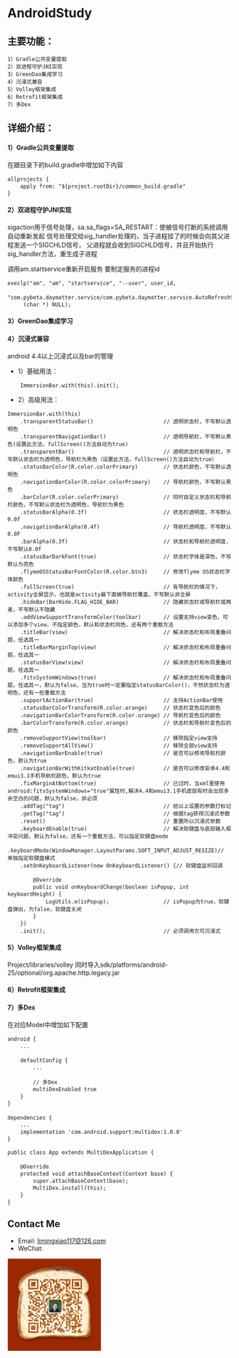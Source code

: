 # AndroidStudy

## 主要功能：

    1）Gradle公共变量提取
    2）双进程守护JNI实现
    3）GreenDao集成学习
    4）沉浸式兼容
    5）Volley框架集成
    6）Retrofit框架集成
    7）多Dex


## 详细介绍：
#### 1）Gradle公共变量提取

在跟目录下的build.gradle中增加如下内容
```
allprojects {
    apply from: "${project.rootDir}/common_build.gradle"
}
```

#### 2）双进程守护JNI实现
sigaction用于信号处理，sa.sa_flags=SA_RESTART：使被信号打断的系统调用自动重新发起
信号处理交给sig_handler处理的，当子进程挂了的时候会向其父进程发送一个SIGCHLD信号，
父进程就会收到SIGCHLD信号，并且开始执行sig_handler方法，重生成子进程

 调用am.startservice重新开启服务 要制定服务的进程id
 ```
 execlp("am", "am", "startservice", "--user", user_id,
      "com.pybeta.daymatter.service/com.pybeta.daymatter.service.AutoRefreshService",
      (char *) NULL);
 ```

#### 3）GreenDao集成学习


#### 4）沉浸式兼容

android 4.4以上沉浸式以及bar的管理

* 1）基础用法：
```
    ImmersionBar.with(this).init();
```

* 2）高级用法：
```
ImmersionBar.with(this)
    .transparentStatusBar()                      // 透明状态栏，不写默认透明色
    .transparentNavigationBar()                  // 透明导航栏，不写默认黑色(设置此方法，fullScreen()方法自动为true)
    .transparentBar()                            // 透明状态栏和导航栏，不写默认状态栏为透明色，导航栏为黑色（设置此方法，fullScreen()方法自动为true）
    .statusBarColor(R.color.colorPrimary)        // 状态栏颜色，不写默认透明色
    .navigationBarColor(R.color.colorPrimary)    // 导航栏颜色，不写默认黑色
    .barColor(R.color.colorPrimary)              // 同时自定义状态栏和导航栏颜色，不写默认状态栏为透明色，导航栏为黑色
    .statusBarAlpha(0.3f)                        // 状态栏透明度，不写默认0.0f
    .navigationBarAlpha(0.4f)                    // 导航栏透明度，不写默认0.0F
    .barAlpha(0.3f)                              // 状态栏和导航栏透明度，不写默认0.0f
    .statusBarDarkFont(true)                     // 状态栏字体是深色，不写默认为亮色
    .flymeOSStatusBarFontColor(R.color.btn3)     // 修改flyme OS状态栏字体颜色
    .fullScreen(true)                            // 有导航栏的情况下，activity全屏显示，也就是activity最下面被导航栏覆盖，不写默认非全屏
    .hideBar(BarHide.FLAG_HIDE_BAR)              // 隐藏状态栏或导航栏或两者，不写默认不隐藏
    .addViewSupportTransformColor(toolbar)       // 设置支持view变色，可以添加多个view，不指定颜色，默认和状态栏同色，还有两个重载方法
    .titleBar(view)                              // 解决状态栏和布局重叠问题，任选其一
    .titleBarMarginTop(view)                     // 解决状态栏和布局重叠问题，任选其一
    .statusBarView(view)                         // 解决状态栏和布局重叠问题，任选其一
    .fitsSystemWindows(true)                     // 解决状态栏和布局重叠问题，任选其一，默认为false，当为true时一定要指定statusBarColor()，不然状态栏为透明色，还有一些重载方法
    .supportActionBar(true)                      // 支持ActionBar使用
    .statusBarColorTransform(R.color.orange)     // 状态栏变色后的颜色
    .navigationBarColorTransform(R.color.orange) // 导航栏变色后的颜色
    .barColorTransform(R.color.orange)           // 状态栏和导航栏变色后的颜色
    .removeSupportView(toolbar)                  // 移除指定view支持
    .removeSupportAllView()                      // 移除全部view支持
    .navigationBarEnable(true)                   // 是否可以修改导航栏颜色，默认为true
    .navigationBarWithKitkatEnable(true)         // 是否可以修改安卓4.4和emui3.1手机导航栏颜色，默认为true
    .fixMarginAtBottom(true)                     // 已过时，当xml里使用android:fitsSystemWindows="true"属性时,解决4.4和emui3.1手机底部有时会出现多余空白的问题，默认为false，非必须
    .addTag("tag")                               // 给以上设置的参数打标记
    .getTag("tag")                               // 根据tag获得沉浸式参数
    .reset()                                     // 重置所以沉浸式参数
    .keyboardEnable(true)                        // 解决软键盘与底部输入框冲突问题，默认为false，还有一个重载方法，可以指定软键盘mode
    .keyboardMode(WindowManager.LayoutParams.SOFT_INPUT_ADJUST_RESIZE)// 单独指定软键盘模式
    .setOnKeyboardListener(new OnKeyboardListener() {// 软键盘监听回调

        @Override
        public void onKeyboardChange(boolean isPopup, int keyboardHeight) {
            LogUtils.e(isPopup);                 // isPopup为true，软键盘弹出，为false，软键盘关闭
        }
    })
    .init();                                     // 必须调用方可沉浸式
```
#### 5）Volley框架集成
Project/libraries/volley
同时导入sdk/platforms/android-25/optional/org.apache.http.legacy.jar

#### 6）Retrofit框架集成



#### 7）多Dex
在对应Model中增加如下配置
```
android {
    ...

    defaultConfig {
        ...

        // 多Dex
        multiDexEnabled true
    }
}

dependencies {
    ...
    implementation 'com.android.support:multidex:1.0.0'
}
```
```
public class App extends MultiDexApplication {

    @Override
    protected void attachBaseContext(Context base) {
        super.attachBaseContext(base);
        MultiDex.install(this);
    }
}
```

## Contact Me

* Email: limingxiao117@126.com
* WeChat:

![image](https://github.com/limingxiao117/AndroidStudy/blob/master/docs/my_mmqrcode.png)
